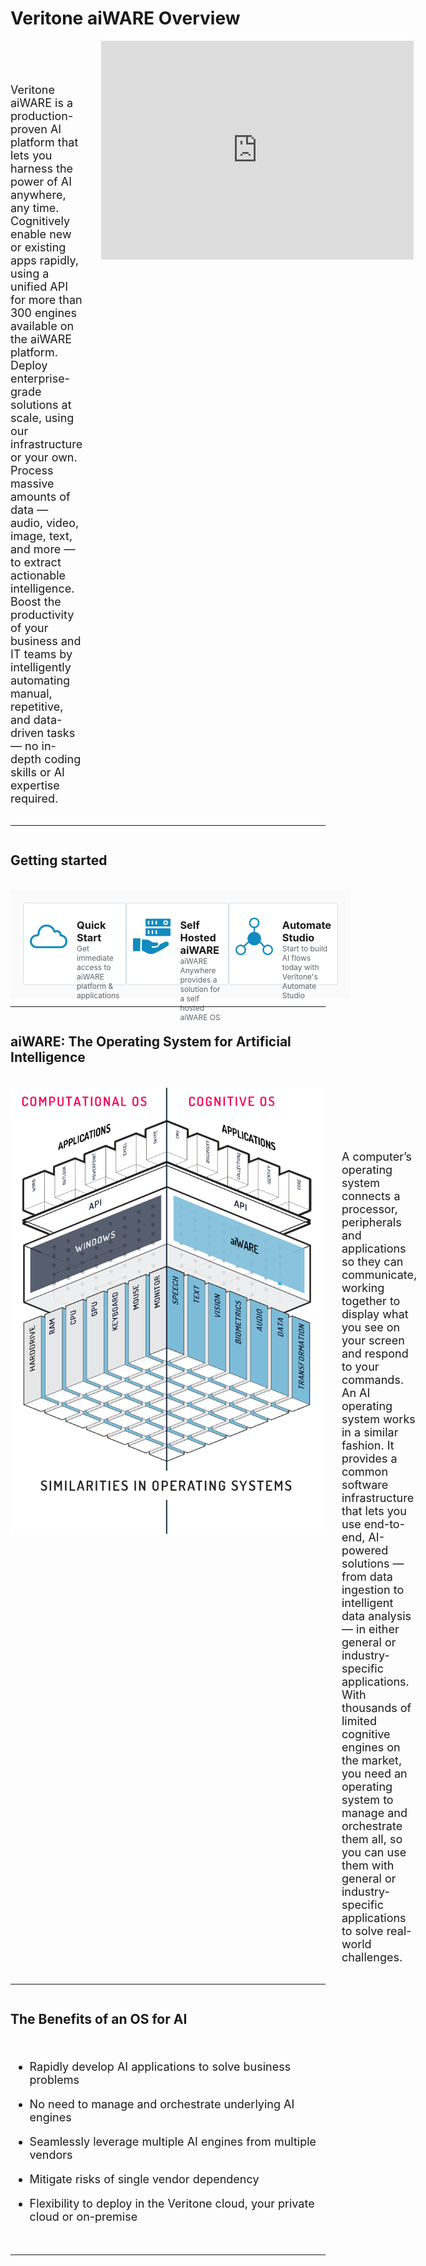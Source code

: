 <!-- markdownlint-disable no-inline-html no-trailing-spaces blanks-around-headings heading-increment no-multiple-blanks-->


<style>
     p, ul, ol, li { font-size: 18px !important;}
     
     .container{
        display: flex;
        flex-direction: column;
    }
    .section{
        display: flex;
        flex-direction: row;
        width: 100%;
    }
    .image-or-video{
        display: flex;
        justify-content: center;
        align-items: center;
        min-width: 500px;
        height: 350px;
        background: #FAFAFA;

    }
    .card{
        display: flex;
        justify-content: space-between;
        width: 333px;
        border: 0.5px solid #D5DFE9;
        background: #FFFFFF;
        padding: 10px;
        height: 110px;
        border-radius: 4px;
        text-decoration: none;
    }
    .card:hover{
        background: #F9FCFF;
        border: 0.5px solid #118BBF;
        box-shadow: 0px 0px 10px rgba(0, 0, 0, 0.15);
        cursor: pointer;
    }
    .icon{
        display: flex;
        justify-content: center;
        align-items: center;
        min-width: 60px;
        height: 90px;
    }
    .card-content h3{
        padding: 0;
        margin: 0;
    }
    .card-content div{
        color: #5C6269;
        font-size: 12px;
    }
    .card-content{
        display: flex;
        flex-direction: column;
        height: 90px;
        justify-content: space-between;
        padding: 15px 0px 25px 15px;
    }
    .card-container{
    justify-content:space-between; 
    background: #FAFAFA;
    padding: 20px;
    border-radius: 4px;
    }
</style>

<!-- DISABLE VIDEO
<div style="display:flex;">
<div style="width: 650px; height: 300px" display:inline><iframe src="https://player.vimeo.com/video/375527305?color=ff9933&title=0&byline=0&portrait=0" style="border:0;top:0;left:0;width:100%;height:100%;" allow="autoplay; fullscreen" allowfullscreen></iframe></div><script src="https://player.vimeo.com/api/player.js"></script>

<div style="float:right; width: 200px; padding-top: 125px">
    <a href="/#/developer/applications/quick-start/" id="learn-aiware-btn">LEARN AIWARE IN 15 MINUTES</a>
    <br>
    <a href="/#/apis" id="explore-api-basics-btn">EXPLORE API BASICS</a>
</div>
-->

<!-- </div> -->

<!-- <div style="width: 650px; height: 300px" display:inline><iframe src="https://player.vimeo.com/video/548657409?color=ff9933&title=0&byline=0&portrait=0" style="border:0;top:0;left:0;width:100%;height:100%;" allow="autoplay; fullscreen" allowfullscreen></iframe></div><script src="https://player.vimeo.com/api/player.js"></script> -->



<!-- ## What is Veritone aiWARE? {docsify-ignore} -->
<div class="container">

# Veritone aiWARE Overview

<div class="section">
<p style="padding-right:30px; padding-top:50px;">
Veritone aiWARE is a production-proven AI platform that lets you harness the power of AI anywhere, any time. Cognitively enable new or existing apps rapidly, using a unified API for more than 300 engines available on the aiWARE platform. Deploy enterprise-grade solutions at scale, using our infrastructure or your own. Process massive amounts of data — audio, video, image, text, and more — to extract actionable intelligence. Boost the productivity of your business and IT teams by intelligently automating manual, repetitive, and data-driven tasks — no in-depth coding skills or AI expertise required.
</p>

<div style="width: 500px; height: 350px;" display:inline><iframe style="border: none; width:500px; height:350px" src="https://player.vimeo.com/video/548657409?color=ff9933&title=0&byline=0&portrait=0" allow="autoplay; fullscreen" allowfullscreen></iframe></div><script src="https://player.vimeo.com/api/player.js"></script>

</div>

<hr>

## Getting started <!-- {docsify-ignore} -->

<br>
<div class="section card-container">
<a class="card" href="/#/getting-started/">
<div class="icon">

![cloud](cloud.svg)
</div>
<div class="card-content">
<h3>Quick Start</h3>
<div>
    Get immediate access to aiWARE platform & applications
</div>
</div>
</a>

<a class="card" href="/#/aiware/install/installation-guide-overview">
<div class="icon">

![self-hosted](self-hosted.svg)
</div>
<div class="card-content">
<h3>Self Hosted aiWARE</h3>
<div>
    aiWARE Anywhere provides a solution for a self hosted aiWARE OS
</div>
</div>
</a>

<a class="card" href="/#/automate-studio/">
<div class="icon">

![automate](automate.svg)
</div>
<div class="card-content">
<h3>Automate Studio</h3>
<div>
    Start to build AI flows today with Veritone's Automate Studio
</div>
</div>
</a>


</div>

<hr>

## aiWARE: The Operating System for Artificial Intelligence <!-- {docsify-ignore} -->

<div class="section">

<div style="min-height:350px; min-width:500px">

![aiWare_OS](aiware_OS.svg)
</div>

<p style="padding-left:30px; padding-top:100px;">
A computer’s operating system connects a processor, peripherals and applications so they can communicate, working together to display what you see on your screen and respond to your commands. An AI operating system works in a similar fashion. It provides a common software infrastructure that lets you use end-to-end, AI-powered solutions — from data ingestion to intelligent data analysis — in either general or industry-specific applications. With thousands of limited cognitive engines on the market, you need an operating system to manage and orchestrate them all, so you can use them with general or industry-specific applications to solve real-world challenges.
</p>
</div>
<hr>

## The Benefits of an OS for AI <!-- {docsify-ignore} -->

* Rapidly develop AI applications to solve business problems

* No need to manage and orchestrate underlying AI engines

* Seamlessly leverage multiple AI engines from multiple vendors

* Mitigate risks of single vendor dependency

* Flexibility to deploy in the Veritone cloud, your private cloud or on-premise

<hr>


